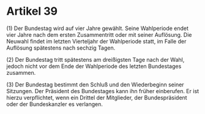 # Artikel 39 

(1) Der Bundestag wird auf vier Jahre gewählt. Seine Wahlperiode endet 
vier Jahre nach dem ersten Zusammentritt oder mit seiner Auflösung. Die 
Neuwahl findet im letzten Vierteljahr der Wahlperiode statt, im Falle 
der Auflösung spätestens nach sechzig Tagen. 

(2) Der Bundestag tritt spätestens am dreißigsten Tage nach der Wahl, 
jedoch nicht vor dem Ende der Wahlperiode des letzten Bundestages 
zusammen. 

(3) Der Bundestag bestimmt den Schluß und den Wiederbeginn seiner 
Sitzungen. Der Präsident des Bundestages kann ihn früher einberufen. 
Er ist hierzu verpflichtet, wenn ein Drittel der Mitglieder, der 
Bundespräsident oder der Bundeskanzler es verlangen. 
